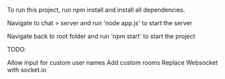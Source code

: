 To run this project, run npm install and install all dependencies.

Navigate to chat > server and run 'node app.js' to start the server

Navigate back to root folder and run 'npm start' to start the project

TODO:

Allow input for custom user names
Add custom rooms
Replace Websocket with socket.io
